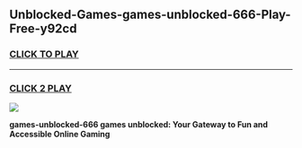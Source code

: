 
## Unblocked-Games-games-unblocked-666-Play-Free-y92cd
<h3>
<a href="https://premium76.site?title=games-unblocked-666&ref=23A">CLICK TO PLAY</a></h3>
<hr>

<h3>
<a href="https://premium76.site?title=games-unblocked-666&ref=23A">CLICK 2 PLAY</a>
  
</h3>

<a href="https://premium76.site?title=games-unblocked-666&ref=23A"><img src="https://clearcache.store/games.png"></a>


**games-unblocked-666 games unblocked: Your Gateway to Fun and Accessible Online Gaming**
